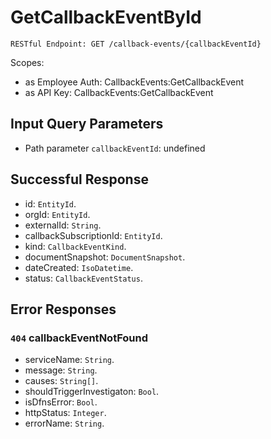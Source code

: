 # GetCallbackEventById

`RESTful Endpoint: GET /callback-events/{callbackEventId}`

Scopes:

* as Employee Auth: CallbackEvents:GetCallbackEvent
* as API Key: CallbackEvents:GetCallbackEvent

## Input Query Parameters

* Path parameter `callbackEventId`: undefined

## Successful Response

* id: `EntityId`.
* orgId: `EntityId`.
* externalId: `String`.
* callbackSubscriptionId: `EntityId`.
* kind: `CallbackEventKind`.
* documentSnapshot: `DocumentSnapshot`.
* dateCreated: `IsoDatetime`.
* status: `CallbackEventStatus`.

## Error Responses

### `404` **callbackEventNotFound**

* serviceName: `String`.
* message: `String`.
* causes: `String[]`.
* shouldTriggerInvestigaton: `Bool`.
* isDfnsError: `Bool`.
* httpStatus: `Integer`.
* errorName: `String`.
